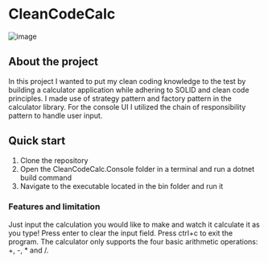 # CleanCodeCalc
![image](https://github.com/user-attachments/assets/14cc914c-8815-4599-b52d-bed5715e085c)

## About the project
In this project I wanted to put my clean coding knowledge to the test by building a calculator application while adhering to SOLID and clean code principles. I made use of strategy pattern and factory pattern in the calculator library. For the console UI I utilized the chain of responsibility pattern to handle user input.

## Quick start
1. Clone the repository
2. Open the CleanCodeCalc.Console folder in a terminal and run a dotnet build command 
3. Navigate to the executable located in the bin folder and run it

### Features and limitation
Just input the calculation you would like to make and watch it calculate it as you type! Press enter to clear the input field. Press ctrl+c to exit the program. The calculator only supports the four basic arithmetic operations: +, -, * and /.
